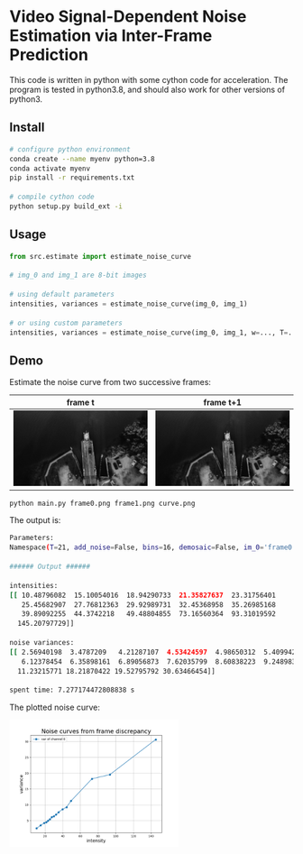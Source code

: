 # Video Signal-Dependent Noise Estimation via Inter-Frame Prediction

This code is written in python with some cython code for acceleration.
The program is tested in python3.8, and should also work for other versions of python3.

## Install


``` bash
# configure python environment
conda create --name myenv python=3.8
conda activate myenv
pip install -r requirements.txt

# compile cython code
python setup.py build_ext -i
```

## Usage

``` python
from src.estimate import estimate_noise_curve

# img_0 and img_1 are 8-bit images

# using default parameters
intensities, variances = estimate_noise_curve(img_0, img_1)

# or using custom parameters
intensities, variances = estimate_noise_curve(img_0, img_1, w=..., T=..., th=..., q=..., bins=..., s=...)


```


## Demo

Estimate the noise curve from two successive frames:

frame t             |  frame t+1
:---:|:---:
![](frame0.png)  |  ![](frame1.png)

``` bash
python main.py frame0.png frame1.png curve.png
```

The output is:
``` bash
Parameters:
Namespace(T=21, add_noise=False, bins=16, demosaic=False, im_0='frame0.png', im_1='frame1.png', noise_a=3, noise_b=3, out='curve.png', quantile=5, search_range=5, th=3, w=20)

###### Output ###### 

intensities:
[[ 10.48796082  15.10054016  18.94290733  21.35827637  23.31756401
   25.45682907  27.76812363  29.92989731  32.45368958  35.26985168
   39.89092255  44.3742218   49.48804855  73.16560364  93.31019592
  145.20797729]] 

noise variances:
[[ 2.56940198  3.4787209   4.21287107  4.53424597  4.98650312  5.40994263
   6.12378454  6.35898161  6.89056873  7.62035799  8.60838223  9.24898338
  11.23215771 18.21870422 19.52795792 30.63466454]] 

spent time: 7.277174472808838 s

```

The plotted noise curve:

<!-- ![](curve.png | width=100) -->


<img src="curve.png" alt="alt text" width="300"/>